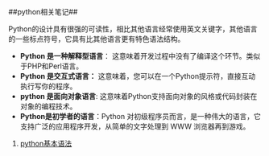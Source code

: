 ##python相关笔记##

Python的设计具有很强的可读性，相比其他语言经常使用英文关键字，其他语言的一些标点符号，它具有比其他语言更有特色语法结构。



- **Python 是一种解释型语言**： 这意味着开发过程中没有了编译这个环节。类似于PHP和Perl语言。
- **Python 是交互式语言：** 这意味着，您可以在一个Python提示符，直接互动执行写你的程序。
- **python 是面向对象语言**: 这意味着Python支持面向对象的风格或代码封装在对象的编程技术。
- **Python是初学者的语言**：Python 对初级程序员而言，是一种伟大的语言，它支持广泛的应用程序开发，从简单的文字处理到 WWW 浏览器再到游戏。


1. [python基本语法](demo.md)
